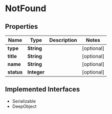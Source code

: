 

# NotFound

## Properties

Name | Type | Description | Notes
------------ | ------------- | ------------- | -------------
**type** | **String** |  |  [optional]
**title** | **String** |  |  [optional]
**name** | **String** |  |  [optional]
**status** | **Integer** |  |  [optional]


## Implemented Interfaces

* Serializable
* DeepObject


